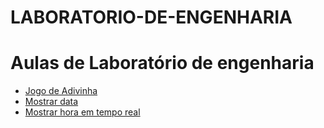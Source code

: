 # LABORATORIO-DE-ENGENHARIA
<!doctype html>
<html lang="pt-br">

<head>
  <!-- Required meta tags -->
  <meta charset="utf-8">
  <meta name="viewport" content="width=device-width, initial-scale=1, shrink-to-fit=no">

  <!-- Bootstrap CSS -->
  <link href="https://cdn.jsdelivr.net/npm/bootstrap@5.1.3/dist/css/bootstrap.min.css" rel="stylesheet"
    integrity="sha384-1BmE4kWBq78iYhFldvKuhfTAU6auU8tT94WrHftjDbrCEXSU1oBoqyl2QvZ6jIW3" crossorigin="anonymous">

  <title>Projeto de IES-301</title>
</head>

<body class="container">
  <h1>Aulas de Laboratório de engenharia</h1>
  <div>
    <ul>
        <li id="JogoAdivinha"><a href="/LABORATORIO-DE-ENGENHARIA/desafio1/JogoAdivinha.html">Jogo de Adivinha</a></li>
        <li><a  href="/LABORATORIO-DE-ENGENHARIA/Aula 2/MostrarData.html">Mostrar data</a></li>
        <li><a  href="/LABORATORIO-DE-ENGENHARIA/Aula 2/MostrarData.html">Mostrar hora em tempo real</a></li>
    </ul>
  </div>

</body>

</html>
